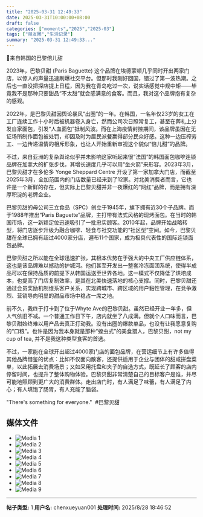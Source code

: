 ```yaml
---
title: "2025-03-31 12:49:33"
date: 2025-03-31T10:00:00+08:00
draft: false
categories: ["moments","2025","2025-03"]
tags: ["朋友圈","生活记录"]
summary: "2025-03-31 12:49:33..."
---
```


🗼来自韩国的巴黎倍儿甜

2023年，巴黎贝甜 (Paris Baguette) 这个品牌在埃德蒙顿几乎同时开出两家门店，以惊人的声量迅速刷爆社交平台。但那时我刚好回国，错过了第一波热潮。之后也一直没把探店提上日程，因为我在青岛吃过一次，说实话感觉中规中矩——毕竟我不是那种只要甜品“不太甜”就会感满意的食客。而且，我对这个品牌抱有复杂的感观。

2022年，是巴黎贝甜因舆论暴风“出圈”的一年。在韩国，一名年仅23岁的女工在工厂连续工作十小时后被机器卷入身亡，然而公司次日照常复工，甚至在葬礼上分发自家面包，引发“人血面包”抵制风波。而在上海疫情封控期间，该品牌虽因在无证场所制作面包被处罚，却因及时为居民派餐赢得部分民众好感。这种一边压榨劳工、一边传递温情的相斥形象，也让人开始重新审视这个貌似“倍儿甜”的品牌。

不过，来自亚洲的复杂舆论似乎并未影响这家听起来很“法国”的韩国面包咖啡连锁品牌在加拿大的扩张步伐，其增长速度几乎可以用“坐火箭”来形容。2023年3月，巴黎贝甜才在多伦多 Yonge Sheppard Centre 开设了第一家加拿大门店，而截至2025年3月，全加范围内的门店数量已经来到了12家。对北美消费者而言，它也许是一个新鲜的存在，但实际上巴黎贝甜并非一夜爆红的“网红”品牌，而是拥有深厚积淀的老牌企业。

巴黎贝甜的母公司三立食品（SPC）创立于1945年，旗下拥有近30个子品牌。而于1988年推出“Paris Baguette”品牌，主打带有法式风格的现烤面包。在当时的韩国市场，这一新颖定位迅速吸引了一批忠实顾客。2010年起，品牌开始战略转型，将门店逐步升级为融合咖啡、轻食与社交功能的“社区型”空间。如今，巴黎贝甜在全球已拥有超过4000家分店，遍布11个国家，成为极具代表性的国际连锁面包品牌。

巴黎贝甜之所以能在全球迅速扩张，其根本优势在于强大的中央工厂供应链体系，这也是该品牌难以撼动的护城河。他们甚至开发出一整套冷冻面团系统，使得半成品可以在保持品质的前提下从韩国运送至世界各地。这一模式不仅降低了烘培成本，也提高了门店复制效率，是其在北美快速落地的核心支撑。同时，巴黎贝甜还通过会员奖励机制维系客户关系，实现跨城市、跨区域的用户黏性管理，在竞争激烈、营销导向明显的甜品市场中稳占一席之地。

前不久，我终于打卡到了位于Whyte Ave的巴黎贝甜。虽然已经开业一年多，但人气依旧不减。一个普通工作日下午，店内就坐了八成满。但就个人口味而言，巴黎贝甜始终难以用产品去真正打动我。没有出圈的爆款单品，也没有让我愿意复购的“口粮”。也许是因为我本身就是那种“蝗虫式”的美食猎人，巴黎贝甜，not my cup of tea, 并不是我这种类型食客的首选。

不过，一家能在全球开出超过4000家门店的面包品牌，在营运细节上有许多值得其他品牌借鉴的优点：比如不仅面向散客，还提供适用于企业与团体的甜咸拼盘菜单，以此拓展去消费场景；又如采用托盘和夹子的自选方式，既延长了顾客的店内停留时间，也提升了整体购物体验。巴黎贝甜非常清楚自己的目标客户是谁，并尽可能地照顾到更广大的消费群体。走出店门时，有人满足了味蕾，有人满足了内心；有人填饱了肠胃，有人充能了脑袋。

"There's something for everyone."
​
​#巴黎贝甜

## 媒体文件

- ![Media 1](/Moments/photos/2025-03-31/202503311249330.jpg)
- ![Media 2](/Moments/photos/2025-03-31/202503311249331.jpg)
- ![Media 3](/Moments/photos/2025-03-31/202503311249332.jpg)
- ![Media 4](/Moments/photos/2025-03-31/202503311249333.jpg)
- ![Media 5](/Moments/photos/2025-03-31/202503311249334.jpg)
- ![Media 6](/Moments/photos/2025-03-31/202503311249335.jpg)
- ![Media 7](/Moments/photos/2025-03-31/202503311249336.jpg)
- ![Media 8](/Moments/photos/2025-03-31/202503311249337.jpg)
- ![Media 9](/Moments/photos/2025-03-31/202503311249338.jpg)

---

**帖子类型:** 1
**用户名:** chenxueyuan001
**处理时间:** 2025/8/28 18:46:52